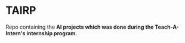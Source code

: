 # TAIRP
Repo containing the **AI projects which was done during the Teach-A-Intern's internship program.**
